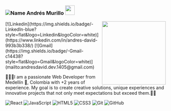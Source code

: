 ### ![Name](https://github.com/sharannyobasu/sharannyobasu/blob/master/Hello(1).gif) Andrés Murillo <img src="https://raw.githubusercontent.com/iampavangandhi/iampavangandhi/master/gifs/Hi.gif" width="30px"> 
  
  <img align='right' src='https://iili.io/2RM4IQn.th.png' width='200"'>
  [![Linkedin](https://img.shields.io/badge/-LinkedIn-blue?style=flat&logo=Linkedin&logoColor=white)](https://www.linkedin.com/in/andres-david-993b3b338/)
[![Gmail](https://img.shields.io/badge/-Gmail-c14438?style=flat&logo=Gmail&logoColor=white)](mailto:andresdavid.dev.1405@gmail.com)

🧔🏾‍♂️I am a passionate Web Developer from Medellín 🌱, Colombia  with +2 years of experience. My goal is to create creative solutions, unique experiences and innovative projects that not only meet expectations but exceed them.👍🏾


![React](https://img.shields.io/badge/react-%2320232a.svg?style=for-the-badge&logo=react&logoColor=%2361DAFB) 
![JavaScript](https://img.shields.io/badge/javascript-%23323330.svg?style=for-the-badge&logo=javascript&logoColor=%23F7DF1E) 
![HTML5](https://img.shields.io/badge/html5-%23E34F26.svg?style=for-the-badge&logo=html5&logoColor=white) 
![CSS3](https://img.shields.io/badge/css3-%231572B6.svg?style=for-the-badge&logo=css3&logoColor=white) 
![Git](https://img.shields.io/badge/git-%23F05033.svg?style=for-the-badge&logo=git&logoColor=white) 
![GitHub](https://img.shields.io/badge/github-%23121011.svg?style=for-the-badge&logo=github&logoColor=white)











